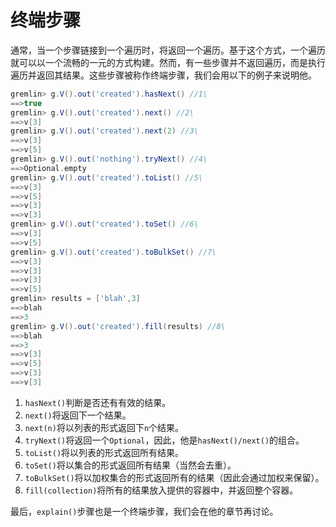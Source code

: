 # 终端步骤

通常，当一个步骤链接到一个遍历时，将返回一个遍历。基于这个方式，一个遍历就可以以一个流畅的一元的方式构建。然而，有一些步骤并不返回遍历，而是执行遍历并返回其结果。这些步骤被称作终端步骤，我们会用以下的例子来说明他。

```groovy
gremlin> g.V().out('created').hasNext() //1\
==>true
gremlin> g.V().out('created').next() //2\
==>v[3]
gremlin> g.V().out('created').next(2) //3\
==>v[3]
==>v[5]
gremlin> g.V().out('nothing').tryNext() //4\
==>Optional.empty
gremlin> g.V().out('created').toList() //5\
==>v[3]
==>v[5]
==>v[3]
==>v[3]
gremlin> g.V().out('created').toSet() //6\
==>v[3]
==>v[5]
gremlin> g.V().out('created').toBulkSet() //7\
==>v[3]
==>v[3]
==>v[3]
==>v[5]
gremlin> results = ['blah',3]
==>blah
==>3
gremlin> g.V().out('created').fill(results) //8\
==>blah
==>3
==>v[3]
==>v[5]
==>v[3]
==>v[3]
```

1. `hasNext()`判断是否还有有效的结果。
2. `next()`将返回下一个结果。
3. `next(n)`将以列表的形式返回下`n`个结果。
4. `tryNext()`将返回一个`Optional`，因此，他是`hasNext()/next()`的组合。
5. `toList()`将以列表的形式返回所有结果。
6. `toSet()`将以集合的形式返回所有结果（当然会去重）。
7. `toBulkSet()`将以加权集合的形式返回所有的结果（因此会通过加权来保留）。
8. `fill(collection)`将所有的结果放入提供的容器中，并返回整个容器。

最后，`explain()`步骤也是一个终端步骤，我们会在他的章节再讨论。
